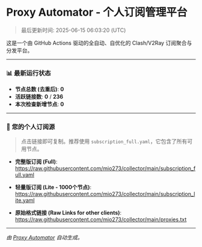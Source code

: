 # Proxy Automator - 个人订阅管理平台

> 最后更新时间: 2025-06-15 06:03:20 (UTC)

这是一个由 GitHub Actions 驱动的全自动、自优化的 Clash/V2Ray 订阅聚合与分发平台。

---

### 📊 **最新运行状态**

- **节点总数 (去重后)**: **0**
- **活跃链接数**: **0** / **236**
- **本次检查新增节点**: **0**

---

### 🚀 **您的个人订阅源**

> 点击链接即可复制。推荐使用 `subscription_full.yaml`，它包含了所有可用节点。

- **完整版订阅 (Full)**:
https://raw.githubusercontent.com/mio273/collector/main/subscription_full.yaml

- **轻量版订阅 (Lite - 1000个节点)**:
https://raw.githubusercontent.com/mio273/collector/main/subscription_lite.yaml

- **原始格式链接 (Raw Links for other clients)**:
https://raw.githubusercontent.com/mio273/collector/main/proxies.txt


---
*由 [Proxy Automator](https://github.com/您的用户名/您的仓库名) 自动生成。*
